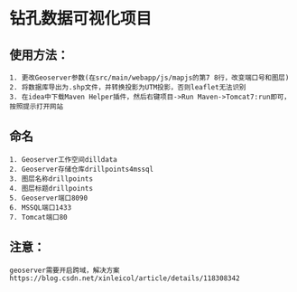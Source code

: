 # 钻孔数据可视化项目
## 使用方法：
    1. 更改Geoserver参数(在src/main/webapp/js/mapjs的第7 8行，改变端口号和图层)
    2. 将数据库导出为.shp文件，并转换投影为UTM投影，否则leaflet无法识别
    3. 在idea中下载Maven Helper插件，然后右键项目->Run Maven->Tomcat7:run即可，按照提示打开网站

## 命名
    1. Geoserver工作空间dilldata
    2. Geoserver存储仓库drillpoints4mssql
    3. 图层名称drillpoints
    4. 图层标题drillpoints
    5. Geoserver端口8090
    6. MSSQL端口1433
    7. Tomcat端口80

## 注意：
    geoserver需要开启跨域，解决方案https://blog.csdn.net/xinleicol/article/details/118308342
